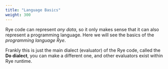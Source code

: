 ```yaml
---
title: "Language Basics"
weight: 300
---
```


Rye code can represent _any data_, so it only makes sense that it can also represent a programming language. Here we will see the basics of the _programming language Rye_. 

Frankly this is just the main dialect (evaluator) of the Rye code, called the **Do dialect**, you can make a different one, and other evaluators exist within Rye runtime. 
